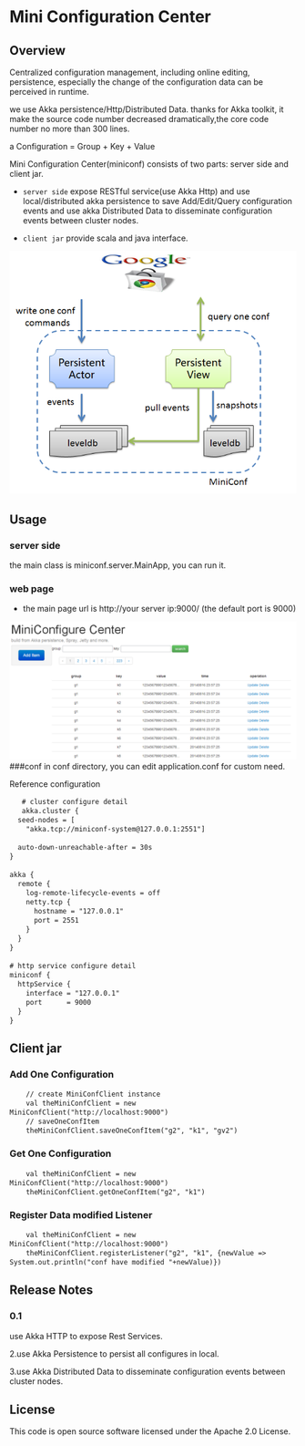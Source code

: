 Mini Configuration Center
==================================

Overview
----------
Centralized configuration management, including online editing, persistence, especially the change of the configuration data can be perceived in runtime.

we use Akka persistence/Http/Distributed Data. thanks for Akka toolkit, it make the source code number decreased dramatically,the core code number no more than 300 lines. 

a Configuration = Group  +  Key  +  Value

Mini Configuration Center(miniconf) consists of two parts: server side and client jar. 

- `server side` expose RESTful service(use Akka Http) and use local/distributed akka persistence to save Add/Edit/Query configuration events and use akka Distributed Data to disseminate configuration events between cluster nodes.

- `client jar` provide scala and java interface.

![architecture](images/architecture.png "architecture")

Usage
-----------
### server side
the main class is miniconf.server.MainApp, you can run it.

### web page
- the main page url is http://your server ip:9000/ (the default port is 9000)

![indexpage](images/index.png "index")
###conf
in conf directory, you can edit application.conf for custom need.

Reference configuration
       
       # cluster configure detail
       akka.cluster {
	  seed-nodes = [
	    "akka.tcp://miniconf-system@127.0.0.1:2551"]
	
	  auto-down-unreachable-after = 30s
	}
	
	akka {
	  remote {
	    log-remote-lifecycle-events = off
	    netty.tcp {
	      hostname = "127.0.0.1"
	      port = 2551
	    }
	  }
	}
	
	# http service configure detail
	miniconf {
	  httpService {
	    interface = "127.0.0.1"
	    port      = 9000
	  }
	}
     
Client jar
--------------
### Add One Configuration
		// create MiniConfClient instance
		val theMiniConfClient = new MiniConfClient("http://localhost:9000")
		// saveOneConfItem
		theMiniConfClient.saveOneConfItem("g2", "k1", "gv2")


### Get One Configuration
		val theMiniConfClient = new MiniConfClient("http://localhost:9000")
		theMiniConfClient.getOneConfItem("g2", "k1")


### Register Data modified Listener
		val theMiniConfClient = new MiniConfClient("http://localhost:9000")
		theMiniConfClient.registerListener("g2", "k1", {newValue => System.out.println("conf have modified "+newValue)})

Release Notes
--------------
### 0.1
use Akka HTTP to expose Rest Services.

2.use Akka Persistence to persist all configures in local.

3.use Akka Distributed Data to disseminate configuration events between cluster nodes.

License
--------------
This code is open source software licensed under the Apache 2.0 License.

